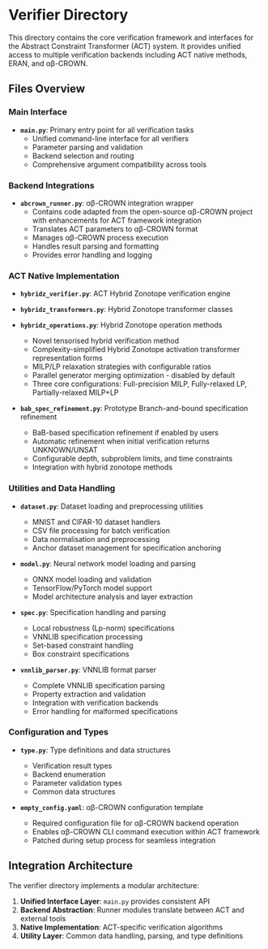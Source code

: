 # Verifier Directory

This directory contains the core verification framework and interfaces for the Abstract Constraint Transformer (ACT) system. It provides unified access to multiple verification backends including ACT native methods, ERAN, and αβ-CROWN.

## Files Overview

### Main Interface
- **`main.py`**: Primary entry point for all verification tasks
  - Unified command-line interface for all verifiers
  - Parameter parsing and validation
  - Backend selection and routing
  - Comprehensive argument compatibility across tools

### Backend Integrations
- **`abcrown_runner.py`**: αβ-CROWN integration wrapper
  - Contains code adapted from the open-source αβ-CROWN project with enhancements for ACT framework integration
  - Translates ACT parameters to αβ-CROWN format
  - Manages αβ-CROWN process execution
  - Handles result parsing and formatting
  - Provides error handling and logging

### ACT Native Implementation
- **`hybridz_verifier.py`**: ACT Hybrid Zonotope verification engine
- **`hybridz_transformers.py`**: Hybrid Zonotope transformer classes  
- **`hybridz_operations.py`**: Hybrid Zonotope operation methods
  - Novel tensorised hybrid verification method
  - Complexity-simplified Hybrid Zonotope activation transformer representation forms
  - MILP/LP relaxation strategies with configurable ratios
  - Parallel generator merging optimization - disabled by default
  - Three core configurations: Full-precision MILP, Fully-relaxed LP, Partially-relaxed MILP+LP

- **`bab_spec_refinement.py`**: Prototype Branch-and-bound specification refinement
  - BaB-based specification refinement if enabled by users
  - Automatic refinement when initial verification returns UNKNOWN/UNSAT
  - Configurable depth, subproblem limits, and time constraints
  - Integration with hybrid zonotope methods

### Utilities and Data Handling
- **`dataset.py`**: Dataset loading and preprocessing utilities
  - MNIST and CIFAR-10 dataset handlers
  - CSV file processing for batch verification
  - Data normalisation and preprocessing
  - Anchor dataset management for specification anchoring

- **`model.py`**: Neural network model loading and parsing
  - ONNX model loading and validation
  - TensorFlow/PyTorch model support
  - Model architecture analysis and layer extraction

- **`spec.py`**: Specification handling and parsing
  - Local robustness (Lp-norm) specifications
  - VNNLIB specification processing
  - Set-based constraint handling
  - Box constraint specifications

- **`vnnlib_parser.py`**: VNNLIB format parser
  - Complete VNNLIB specification parsing
  - Property extraction and validation
  - Integration with verification backends
  - Error handling for malformed specifications

### Configuration and Types
- **`type.py`**: Type definitions and data structures
  - Verification result types
  - Backend enumeration
  - Parameter validation types
  - Common data structures

- **`empty_config.yaml`**: αβ-CROWN configuration template
  - Required configuration file for αβ-CROWN backend operation
  - Enables αβ-CROWN CLI command execution within ACT framework
  - Patched during setup process for seamless integration


## Integration Architecture

The verifier directory implements a modular architecture:

1. **Unified Interface Layer**: `main.py` provides consistent API
2. **Backend Abstraction**: Runner modules translate between ACT and external tools
3. **Native Implementation**: ACT-specific verification algorithms
4. **Utility Layer**: Common data handling, parsing, and type definitions
